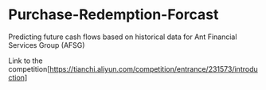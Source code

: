 # Purchase-Redemption-Forcast
 Predicting future cash flows based on historical data for Ant Financial Services Group (AFSG)

Link to the competition[https://tianchi.aliyun.com/competition/entrance/231573/introduction]
